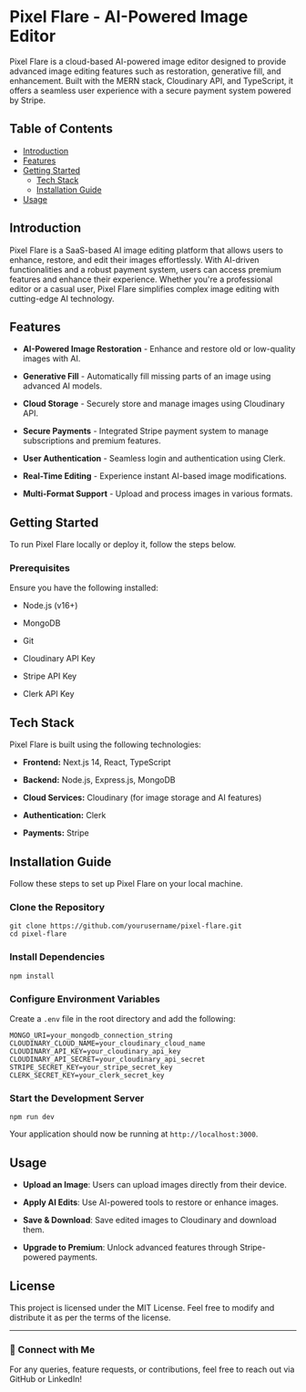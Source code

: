Pixel Flare - AI-Powered Image Editor
=====================================

Pixel Flare is a cloud-based AI-powered image editor designed to provide advanced image editing features such as restoration, generative fill, and enhancement. Built with the MERN stack, Cloudinary API, and TypeScript, it offers a seamless user experience with a secure payment system powered by Stripe.

Table of Contents
-----------------
- [Introduction](#introduction)
- [Features](#features)
- [Getting Started](#getting-started)
  - [Tech Stack](#tech-stack)
  - [Installation Guide](#installation-guide)
- [Usage](#usage)  

Introduction
------------

Pixel Flare is a SaaS-based AI image editing platform that allows users to enhance, restore, and edit their images effortlessly. With AI-driven functionalities and a robust payment system, users can access premium features and enhance their experience. Whether you're a professional editor or a casual user, Pixel Flare simplifies complex image editing with cutting-edge AI technology.

Features
--------

-   **AI-Powered Image Restoration** - Enhance and restore old or low-quality images with AI.

-   **Generative Fill** - Automatically fill missing parts of an image using advanced AI models.

-   **Cloud Storage** - Securely store and manage images using Cloudinary API.

-   **Secure Payments** - Integrated Stripe payment system to manage subscriptions and premium features.

-   **User Authentication** - Seamless login and authentication using Clerk.

-   **Real-Time Editing** - Experience instant AI-based image modifications.

-   **Multi-Format Support** - Upload and process images in various formats.

Getting Started
---------------

To run Pixel Flare locally or deploy it, follow the steps below.

### Prerequisites

Ensure you have the following installed:

-   Node.js (v16+)

-   MongoDB

-   Git

-   Cloudinary API Key

-   Stripe API Key

-   Clerk API Key

Tech Stack
----------

Pixel Flare is built using the following technologies:

-   **Frontend:** Next.js 14, React, TypeScript

-   **Backend:** Node.js, Express.js, MongoDB

-   **Cloud Services:** Cloudinary (for image storage and AI features)

-   **Authentication:** Clerk

-   **Payments:** Stripe

Installation Guide
------------------

Follow these steps to set up Pixel Flare on your local machine.

### Clone the Repository

```
git clone https://github.com/yourusername/pixel-flare.git
cd pixel-flare
```

### Install Dependencies

```
npm install
```

### Configure Environment Variables

Create a `.env` file in the root directory and add the following:

```
MONGO_URI=your_mongodb_connection_string
CLOUDINARY_CLOUD_NAME=your_cloudinary_cloud_name
CLOUDINARY_API_KEY=your_cloudinary_api_key
CLOUDINARY_API_SECRET=your_cloudinary_api_secret
STRIPE_SECRET_KEY=your_stripe_secret_key
CLERK_SECRET_KEY=your_clerk_secret_key
```

### Start the Development Server

```
npm run dev
```

Your application should now be running at `http://localhost:3000`.

Usage
-----

-   **Upload an Image**: Users can upload images directly from their device.

-   **Apply AI Edits**: Use AI-powered tools to restore or enhance images.

-   **Save & Download**: Save edited images to Cloudinary and download them.

-   **Upgrade to Premium**: Unlock advanced features through Stripe-powered payments.

License
-------

This project is licensed under the MIT License. Feel free to modify and distribute it as per the terms of the license.

* * * * *

### 🚀 Connect with Me

For any queries, feature requests, or contributions, feel free to reach out via GitHub or LinkedIn!
